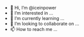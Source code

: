 - 👋 Hi, I’m @iceinpower
- 👀 I’m interested in ...
- 🌱 I’m currently learning ...
- 💞️ I’m looking to collaborate on ...
- 📫 How to reach me ...

<!---
iceinpower/iceinpower is a ✨ special ✨ repository because its `README.md` (this file) appears on your GitHub profile.
You can click the Preview link to take a look at your changes.
--->
